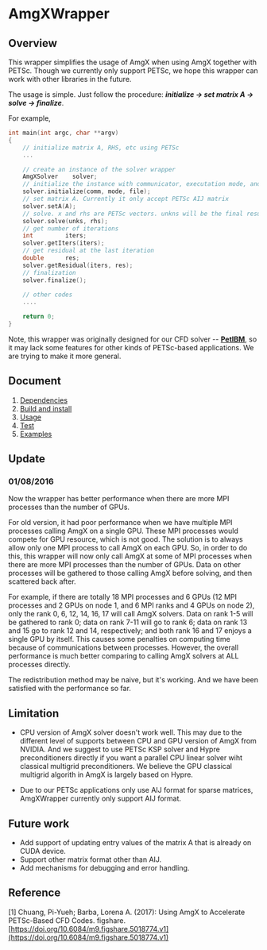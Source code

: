 # AmgXWrapper

## Overview


This wrapper simplifies the usage of AmgX when using AmgX together with PETSc.
Though we currently only support PETSc, we hope this wrapper can work with other libraries in the future.

The usage is simple. 
Just follow the procedure: ***initialize -> set matrix A -> solve -> finalize***. 

For example,

```c++
int main(int argc, char **argv)
{
    // initialize matrix A, RHS, etc using PETSc
    ...

    // create an instance of the solver wrapper
    AmgXSolver    solver;
    // initialize the instance with communicator, executation mode, and config file
    solver.initialize(comm, mode, file);    
    // set matrix A. Currently it only accept PETSc AIJ matrix
    solver.setA(A);    
    // solve. x and rhs are PETSc vectors. unkns will be the final result in the end
    solver.solve(unks, rhs);    
    // get number of iterations
    int         iters;
    solver.getIters(iters);    
    // get residual at the last iteration
    double      res;
    solver.getResidual(iters, res);    
    // finalization
    solver.finalize();
 
    // other codes
    ....

    return 0;
}
```


Note, this wrapper was originally designed for our CFD solver -- **[PetIBM](https://github.com/barbagroup/PetIBM)**,
so it may lack some features for other kinds of PETSc-based applications.
We are trying to make it more general.

## Document


1. [Dependencies](doc/dependencies.md)
2. [Build and install](doc/install.md)
3. [Usage](doc/usage.md)
4. [Test](doc/test.md)
5. [Examples](example)

## Update 


### 01/08/2016

Now the wrapper has better performance when there are more MPI processes than the number of GPUs.

For old version,
it had poor performance when we have multiple MPI processes calling AmgX on a single GPU. 
These MPI processes would compete for GPU resource, which is not good.
The solution is to always allow only one MPI process to call AmgX on each GPU.
So, in order to do this, 
this wrapper will now only call AmgX at some of MPI processes when there are more MPI processes than the number of GPUs. 
Data on other processes will be gathered to those calling AmgX before solving, and then scattered back after.

For example, 
if there are totally 18 MPI processes and 6 GPUs (12 MPI processes and 2 GPUs on node 1, and 6 MPI ranks and 4 GPUs on node 2), 
only the rank 0, 6, 12, 14, 16, 17 will call AmgX solvers.
Data on rank 1-5 will be gathered to rank 0; 
data on rank 7-11 will go to rank 6; 
data on rank 13 and 15 go to rank 12 and 14, respectively; 
and both rank 16 and 17 enjoys a single GPU by itself.
This causes some penalties on computing time because of communications between processes.
However, the overall performance is much better comparing to calling AmgX solvers at ALL processes directly.

The redistribution method may be naive, but it's working.
And we have been satisfied with the performance so far.

## Limitation


* CPU version of AmgX solver doesn't work well. This may due to the different
  level of supports between CPU and GPU version of AmgX from NVIDIA. And we suggest
  to use PETSc KSP solver and Hypre preconditioners directly if you want a
  parallel CPU linear solver wiht classical multigrid preconditioners. We
  believe the GPU classical multigrid algorith in AmgX is largely based on Hypre.

* Due to our PETSc applications only use AIJ format for sparse matrices, AmgXWrapper
  currently only support AIJ format.

## Future work


* Add support of updating entry values of the matrix A that is already on CUDA device.
* Support other matrix format other than AIJ.
* Add mechanisms for debugging and error handling.

## Reference

[1] Chuang, Pi-Yueh; Barba, Lorena A. (2017): Using AmgX to Accelerate PETSc-Based
CFD Codes. figshare.
[https://doi.org/10.6084/m9.figshare.5018774.v1](https://doi.org/10.6084/m9.figshare.5018774.v1)
